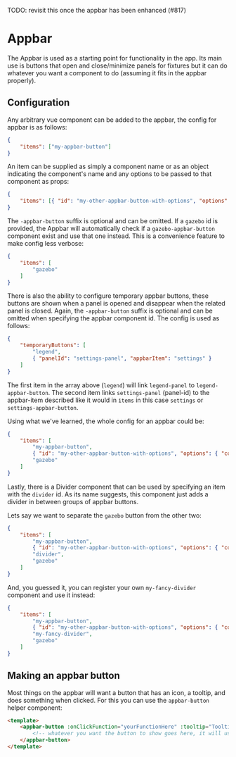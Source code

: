 TODO: revisit this once the appbar has been enhanced (#817)

# Appbar

The Appbar is used as a starting point for functionality in the app. Its main use is buttons that open and close/minimize panels for fixtures but it can do whatever you want a component to do (assuming it fits in the appbar properly).

## Configuration

Any arbitrary vue component can be added to the appbar, the config for appbar is as follows:

```json
{
    "items": ["my-appbar-button"]
}
```

An item can be supplied as simply a component name or as an object indicating the component's name and any options to be passed to that component as props:

```json
{
    "items": [{ "id": "my-other-appbar-button-with-options", "options": { "colour": "red" } }]
}
```

The `-appbar-button` suffix is optional and can be omitted. If a `gazebo` id is provided, the Appbar will automatically check if a `gazebo-appbar-button` component exist and use that one instead. This is a convenience feature to make config less verbose:

```json
{
    "items": [
        "gazebo"
    ]
}
```

There is also the ability to configure temporary appbar buttons, these buttons are shown when a panel is opened and disappear when the related panel is closed. Again, the `-appbar-button` suffix is optional and can be omitted when specifying the appbar component id. The config is used as follows:

```json
{
    "temporaryButtons": [
        "legend",
        { "panelId": "settings-panel", "appbarItem": "settings" }
    ]
}
```

The first item in the array above (`legend`) will link `legend-panel` to `legend-appbar-button`. The second item links `settings-panel` (panel-id) to the appbar-item described like it would in `items` in this case `settings` or `settings-appbar-button`.

Using what we've learned, the whole config for an appbar could be:

```json
{
    "items": [
        "my-appbar-button",
        { "id": "my-other-appbar-button-with-options", "options": { "colour": "red" } },
        "gazebo"
    ]
}
````

Lastly, there is a Divider component that can be used by specifying an item with the `divider` id. As its name suggests, this component just adds a divider in between groups of appbar buttons.

Lets say we want to separate the `gazebo` button from the other two:

```json
{
    "items": [
        "my-appbar-button",
        { "id": "my-other-appbar-button-with-options", "options": { "colour": "red" } },
        "divider",
        "gazebo"
    ]
}
```

And, you guessed it, you can register your own `my-fancy-divider` component and use it instead:

```json
{
    "items": [
        "my-appbar-button",
        { "id": "my-other-appbar-button-with-options", "options": { "colour": "red" } },
        "my-fancy-divider",
        "gazebo"
    ]
}
```

## Making an appbar button

Most things on the appbar will want a button that has an icon, a tooltip, and does something when clicked. For this you can use the `appbar-button` helper component:

```html
<template>
    <appbar-button :onClickFunction="yourFunctionHere" :tooltip="Tooltip text here, can be a string in 'quotes' or javascript that returns a string">
        <!-- whatever you want the button to show goes here, it will usually be an svg -->
    </appbar-button>
</template>
```
